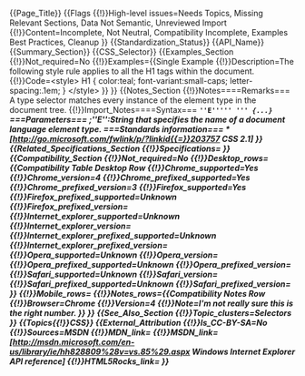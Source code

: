 {{Page_Title}}
{{Flags
{{!}}High-level issues=Needs Topics, Missing Relevant Sections, Data Not Semantic, Unreviewed Import
{{!}}Content=Incomplete, Not Neutral, Compatibility Incomplete, Examples Best Practices, Cleanup
}}
{{Standardization_Status}}
{{API_Name}}
{{Summary_Section}}
{{CSS_Selector}}
{{Examples_Section
{{!}}Not_required=No
{{!}}Examples={{Single Example
{{!}}Description=The following style rule applies to all the H1 tags within the document.
{{!}}Code=&lt;style&gt;
    H1 { color:teal; font-variant:small-caps; letter-spacing:.1em; }
&lt;/style&gt;
}}
}}
{{Notes_Section
{{!}}Notes====Remarks===
A type selector matches every instance of the element type in the document tree.
{{!}}Import_Notes====Syntax===
<code><strong/>''E''''' '''<em/> {...}
</code>
===Parameters===
;''E'':String that specifies the name of a document language element type.
===Standards information===
*[http://go.microsoft.com/fwlink/p/?linkid{{=}}203757 CSS 2.1]
}}
{{Related_Specifications_Section
{{!}}Specifications=
}}
{{Compatibility_Section
{{!}}Not_required=No
{{!}}Desktop_rows={{Compatibility Table Desktop Row
{{!}}Chrome_supported=Yes
{{!}}Chrome_version=4
{{!}}Chrome_prefixed_supported=Yes
{{!}}Chrome_prefixed_version=3
{{!}}Firefox_supported=Yes
{{!}}Firefox_prefixed_supported=Unknown
{{!}}Firefox_prefixed_version=
{{!}}Internet_explorer_supported=Unknown
{{!}}Internet_explorer_version=
{{!}}Internet_explorer_prefixed_supported=Unknown
{{!}}Internet_explorer_prefixed_version=
{{!}}Opera_supported=Unknown
{{!}}Opera_version=
{{!}}Opera_prefixed_supported=Unknown
{{!}}Opera_prefixed_version=
{{!}}Safari_supported=Unknown
{{!}}Safari_version=
{{!}}Safari_prefixed_supported=Unknown
{{!}}Safari_prefixed_version=
}}
{{!}}Mobile_rows=
{{!}}Notes_rows={{Compatibility Notes Row
{{!}}Browser=Chrome
{{!}}Version=4
{{!}}Note=I'm not really sure this is the right number.
}}
}}
{{See_Also_Section
{{!}}Topic_clusters=Selectors
}}
{{Topics{{!}}CSS}}
{{External_Attribution
{{!}}Is_CC-BY-SA=No
{{!}}Sources=MSDN
{{!}}MDN_link=
{{!}}MSDN_link=[http://msdn.microsoft.com/en-us/library/ie/hh828809%28v=vs.85%29.aspx Windows Internet Explorer API reference]
{{!}}HTML5Rocks_link=
}}